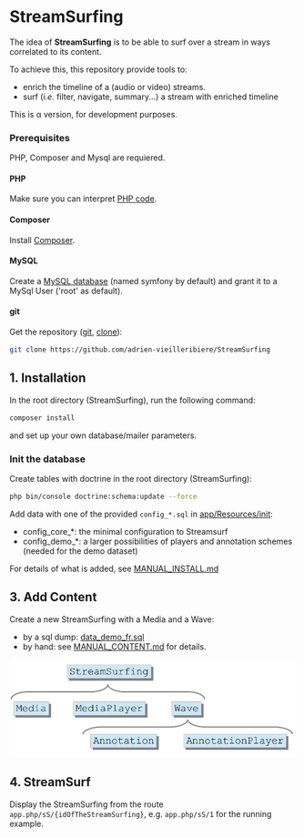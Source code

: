 # StreamSurfing #

The idea of **StreamSurfing** is to be able to surf over a stream in ways correlated to its content.

To achieve this, this repository provide tools to: 
- enrich the timeline of a (audio or video) streams. 
- surf (_i.e._ filter, navigate, summary...) a stream with enriched timeline

This is &alpha; version, for development purposes.

### Prerequisites ###

PHP, Composer and Mysql are requiered.

#### PHP ####
Make sure you can interpret [PHP code](https://en.wikipedia.org/wiki/PHP).
#### Composer ####
Install [Composer](https://getcomposer.org/).
#### MySQL ####
Create a [MySQL database](https://en.wikipedia.org/wiki/MySQL) (named symfony by default)
and grant it to a MySql User ('root' as default).
#### git ####
Get the repository ([git](https://en.wikipedia.org/wiki/Git), [clone](https://help.github.com/articles/cloning-a-repository/)):

```bash
git clone https://github.com/adrien-vieilleribiere/StreamSurfing
```
## 1. Installation ##

In the root directory (StreamSurfing),  run the following command:
```bash
composer install
```
and set up your own database/mailer parameters.

### Init the database ###
Create tables with doctrine in the root directory (StreamSurfing): 
```bash
php bin/console doctrine:schema:update --force
```
Add data with one of the provided `config_*.sql` in [app/Resources/init](https://github.com/adrien-vieilleribiere/StreamSurfing/tree/master/app/Resources/init):
- config_core_*: the minimal configuration to Streamsurf
- config_demo_*: a larger possibilities of players and annotation schemes (needed for the demo dataset)

For details of what is added, see [MANUAL_INSTALL.md](https://github.com/adrien-vieilleribiere/StreamSurfing/tree/master/MANUAL_INSTALL.md)

## 3. Add Content ##

Create a new StreamSurfing with a Media and a Wave:
- by a sql dump: 
[data_demo_fr.sql](https://github.com/adrien-vieilleribiere/StreamSurfing/tree/master/app/Resources/init/data_demo_fr.sql)
- by hand: see [MANUAL_CONTENT.md](https://github.com/adrien-vieilleribiere/StreamSurfing/tree/master/MANUAL_CONTENT.md) for details.

![StreamSurfing = Media + MediaPlayer + Wave; Wave = Annotation + AnnotationPlayer](https://raw.githubusercontent.com/adrien-vieilleribiere/StreamSurfing/master/app/Resources/documentations/StreamSurfingDiagram.png)

## 4. StreamSurf ##
Display the StreamSurfing from the route `app.php/sS/{idOfTheStreamSurfing}`, 
e.g. `app.php/sS/1` for the running example.
